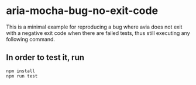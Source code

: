 # aria-mocha-bug-no-exit-code

This is a minimal example for reproducing a bug where avia does not exit with a negative exit code when there are failed tests, thus still executing any following command.

## In order to test it, run
```
npm install
npm run test
```

